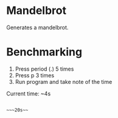 # Mandelbrot
Generates a mandelbrot.

# Benchmarking
1. Press period (.) 5 times
2. Press p 3 times
3. Run program and take note of the time 

Current time:
   ~4s
   
   ~~~13s~~
   
   ~~~20s~~
 
